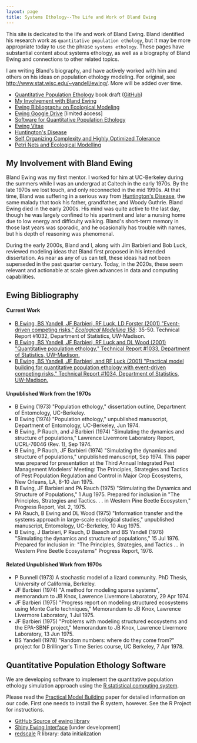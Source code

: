 ```yaml
---
layout: page
title: Systems Ethology--The Life and Work of Bland Ewing
---
```


This site is dedicated to the life and work of Bland Ewing.
Bland identified his research work as `quantitative population ethology`,
but it may be more appropriate today to use the phrase `systems ethology`.
These pages have substantial content about systems ethology, as well as
a biography of Bland Ewing and connections to other related topics.

I am writing Bland's biography, and have actively worked with him and others on his ideas on population ethology modeling.
For original, see <http://www.stat.wisc.edu/~yandell/ewing/>.
More will be added over time.

* [Quantitative Population Ethology](https://connect.doit.wisc.edu/qpe/) book draft ([GitHub](https://github.com/byandell/ewing_book))
*   [My Involvement with Bland Ewing](#my-involvement-with-bland-ewing)
*   [Ewing Bibliography on Ecological Modeling](#ewing-bibliography)
  * [Ewing Google Drive](https://drive.google.com/drive/u/1/folders/12bimDvEoG1EnssZT_Bn2HwdrAHt74guv) [limited access]
*   [Software for Quantitative Population Ethology](#quantitative-population-ethology-software)
*   [Ewing Vitae](ewing/)
*   [Huntington's Disease](hd/)
*   [Self Organizing Complexity and Highly Optimized Tolerance](complex/)
*   [Petri Nets and Ecological Modelling](petri/)

## My Involvement with Bland Ewing

Bland Ewing was my first mentor. I worked for him at UC-Berkeley during the summers while I was an undergrad at Caltech in the early 1970s. By the late 1970s we lost touch, and only reconnected in the mid 1990s. At that time, Bland was suffering in a serious way from [Huntington's Disease](hd/), the same malady that took his father, grandfather, and Woody Guthrie. Bland Ewing died in the early 2000s. His mind was quite active to the last day, though he was largely confined to his apartment and later a nursing home due to low energy and difficulty walking. Bland's short-term memory in those last years was sporadic, and he ocasionally has trouble with names, but his depth of reasoning was phenomenal.

During the early 2000s, Bland and I, along with Jim Barbieri and Bob Luck, reviewed modeling ideas that Bland first proposed in his intended dissertation. As near as any of us can tell, these ideas had not been superseded in the past quarter century. Today, in the 2020s,
these seem relevant and
actionable at scale given advances in data and computing capabilities.

## Ewing Bibliography

#### Current Work

*   [B Ewing, BS Yandell, JF Barbieri, RF Luck, LD Forster (2001) "Event-driven competing risks,"](risk.html) [_Ecological Modelling 158_](https://doi.org/10.1016/S0304-3800(02)00218-1): 35-50. Technical Report #1032, Department of Statistics, UW-Madison.
*   [B Ewing, BS Yandell, JF Barbieri, RF Luck and DL Wood (2001) "Quantitative population ethology," Technical Report #1033, Department of Statistics, UW-Madison.](qpe.html)
*   [B Ewing, BS Yandell, JF Barbieri, and RF Luck (2001) "Practical model building for quantitative population ethology with event-driven competing risks," Technical Report #1034, Department of Statistics, UW-Madison.](https://www.stat.wisc.edu/~yandell/doc/2001/tr1034.html)
    
#### Unpublished Work from the 1970s
    
*   B Ewing (1973) "Population ethology," dissertation outline, Department of Entomology, UC-Berkeley.
*   B Ewing (1974) "Population ethology," unpublished manuscript, Department of Entomology, UC-Berkeley, Jun 1974.
*   B Ewing, P Rauch, and J Barbieri (1974) "Simulating the dynamics and structure of populations," Lawrence Livermore Laboratory Report, UCRL-76046 (Rev. 1), Sep 1974.
*   B Ewing, P Rauch, JF Barbieri (1974) "Simulating the dynamics and structure of populations," unpublished manuscript, Sep 1974. This paper was prepared for presentation at the Third Annual Integrated Pest Management Modelers' Meeting: The Principles, Strategies and Tactics of Pest Population Regulation and Control in Major Crop Ecosystems, New Orleans, LA, 8-10 Jan 1975.
*   B Ewing, JF Barbieri and PA Rauch (1975) "Stimulating the Dynamics and Structure of Populations," 1 Aug 1975. Prepared for inclusion in "The Principles, Strategies and Tactics. . . in Western Pine Beetle Ecosystem," Progress Report, Vol. 2, 1975.
*   PA Rauch, B Ewing and DL Wood (1975) "Information transfer and the systems approach in large-scale ecological studies," unpublished manuscript, Entomology, UC-Berkeley, 10 Aug 1975.
*   B Ewing, J Barbieri, P Rauch, D Baasch and BS Yandell (1976) "Simulating the dynamics and structure of populations," 15 Jul 1976. Prepared for inclusion in: "The Principles, Strategies, and Tactics ... in Western Pine Beetle Ecosystems" Progress Report, 1976.
    
#### Related Unpublished Work from 1970s
    
*   P Bunnell (1973) A stochastic model of a lizard community. PhD Thesis, University of California, Berkeley.
*   JF Barbieri (1974) "A method for modeling sparse systems", memorandum to JB Knox, Lawrence Livermore Laboratory, 29 Apr 1974.
*   JF Barbieri (1975) "Progress report on modeling structured ecosystems using Monte Carlo techniques," Memorandum to JB Knox, Lawrence Livermore Laboratory, 1 Jul 1975.
*   JF Barbieri (1975) "Problems with modeling structured ecosystems and the EPA-SBNF project," Memorandum to JB Knox, Lawrence Livermore Laboratory, 13 Jun 1975.
*   BS Yandell (1978) "Random numbers: where do they come from?" project for D Brillinger's Time Series course, UC Berkeley, 7 Apr 1978.

## Quantitative Population Ethology Software

We are developing software to implement the quantitative population ethology simulation approach using the [R statistical computing system](http://www.r-project.org/).

Please read the [Practical Model Building](build.html) paper for detailed information on our code. First one needs to install the R system, however. See the R Project for instructions.

*   [GitHub Source of ewing library](https://github.com/byandell/ewing)
  * [Shiny Ewing Interface](https://connect.doit.wisc.edu/ewing) [under development]
*   [redscale](https://github.com/byandell/redscale) R library: data initialization
